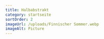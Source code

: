 ```yaml
---
title: Halbabstrakt
category: startseite
sortOrder: 2
imageUrl: /uploads/Finnischer Sommer.webp
imageAlt: Picture
---
```

